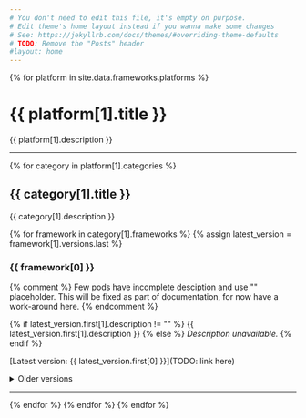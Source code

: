 ```yaml
---
# You don't need to edit this file, it's empty on purpose.
# Edit theme's home layout instead if you wanna make some changes
# See: https://jekyllrb.com/docs/themes/#overriding-theme-defaults
# TODO: Remove the "Posts" header
#layout: home
---
```



{% for platform in site.data.frameworks.platforms %}
# {{ platform[1].title }}

{{ platform[1].description }}

---

{% for category in platform[1].categories %}
## {{ category[1].title }}

{{ category[1].description }}

{% for framework in category[1].frameworks %}
{% assign latest_version = framework[1].versions.last %}
### {{ framework[0] }}

{% comment %}
Few pods have incomplete desciption and use "<Description>" placeholder.
This will be fixed as part of documentation, for now have a work-around here.
{% endcomment %}

{% if latest_version.first[1].description != "<Description>" %}
  {{ latest_version.first[1].description }}
{% else %}
  _Description unavailable._
{% endif %}


[Latest version: {{ latest_version.first[0] }}](TODO: link here)

<details><summary>Older versions</summary>
{% assign older_versions = framework[1].versions | reverse %}
{% for older_version in older_versions offset:1 %}
<ul>
  <li><a href="TODO:Link">{{ older_version.first[1].version }}</a></li>
</ul>
{% endfor %}
</details>

---

{% endfor %}
{% endfor %}
{% endfor %}

